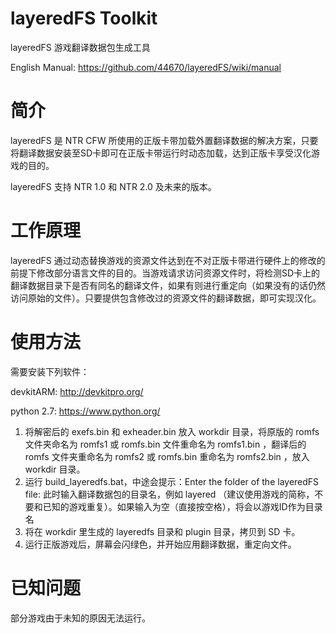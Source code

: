 # layeredFS Toolkit

layeredFS 游戏翻译数据包生成工具

English Manual: https://github.com/44670/layeredFS/wiki/manual

# 简介

layeredFS 是 NTR CFW 所使用的正版卡带加载外置翻译数据的解决方案，只要将翻译数据安装至SD卡即可在正版卡带运行时动态加载，达到正版卡享受汉化游戏的目的。

layeredFS 支持 NTR 1.0 和 NTR 2.0 及未来的版本。

# 工作原理

layeredFS      通过动态替换游戏的资源文件达到在不对正版卡带进行硬件上的修改的前提下修改部分语言文件的目的。当游戏请求访问资源文件时，将检测SD卡上的翻译数据目录下是否有同名的翻译文件，如果有则进行重定向（如果没有的话仍然访问原始的文件）。只要提供包含修改过的资源文件的翻译数据，即可实现汉化。


# 使用方法

需要安装下列软件：

devkitARM: http://devkitpro.org/

python 2.7: https://www.python.org/

 1. 将解密后的 exefs.bin 和 exheader.bin 放入 workdir 目录，将原版的 romfs 文件夹命名为 romfs1 或 romfs.bin 文件重命名为 romfs1.bin ，翻译后的 romfs 文件夹重命名为 romfs2 或 romfs.bin 重命名为 romfs2.bin ，放入 workdir 目录。
 2. 运行 build_layeredfs.bat，中途会提示：Enter the folder of the layeredFS file: 此时输入翻译数据包的目录名，例如 layered （建议使用游戏的简称，不要和已知的游戏重复）。如果输入为空（直接按空格），将会以游戏ID作为目录名
 3. 将在 workdir 里生成的 layeredfs 目录和 plugin 目录，拷贝到 SD 卡。
 4. 运行正版游戏后，屏幕会闪绿色，并开始应用翻译数据，重定向文件。
 

# 已知问题

部分游戏由于未知的原因无法运行。
